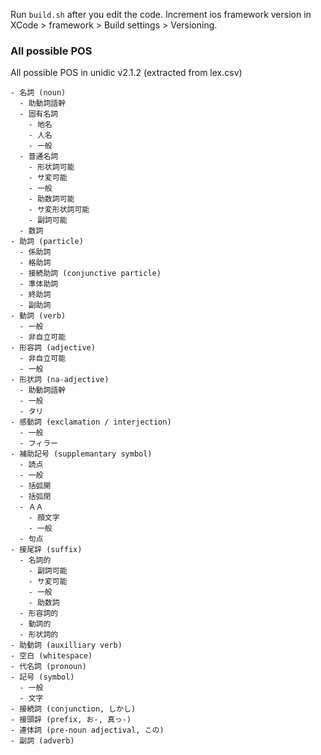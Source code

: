 Run `build.sh` after you edit the code.
Increment ios framework version in XCode > framework > Build settings > Versioning.


### All possible POS
All possible POS in unidic v2.1.2 (extracted from lex.csv)

```
- 名詞 (noun)
  - 助動詞語幹
  - 固有名詞
    - 地名
    - 人名
    - 一般
  - 普通名詞
    - 形状詞可能
    - サ変可能
    - 一般
    - 助数詞可能
    - サ変形状詞可能
    - 副詞可能
  - 数詞
- 助詞 (particle)
  - 係助詞
  - 格助詞
  - 接続助詞 (conjunctive particle)
  - 準体助詞
  - 終助詞
  - 副助詞
- 動詞 (verb)
  - 一般
  - 非自立可能
- 形容詞 (adjective)
  - 非自立可能
  - 一般
- 形状詞 (na-adjective)
  - 助動詞語幹
  - 一般
  - タリ
- 感動詞 (exclamation / interjection)
  - 一般
  - フィラー
- 補助記号 (supplemantary symbol)
  - 読点
  - 一般
  - 括弧開
  - 括弧閉
  - ＡＡ
    - 顔文字
    - 一般
  - 句点
- 接尾辞 (suffix)
  - 名詞的
    - 副詞可能
    - サ変可能
    - 一般
    - 助数詞
  - 形容詞的
  - 動詞的
  - 形状詞的
- 助動詞 (auxilliary verb)
- 空白 (whitespace)
- 代名詞 (pronoun)
- 記号 (symbol)
  - 一般
  - 文字
- 接続詞 (conjunction, しかし)
- 接頭辞 (prefix, お-, 真っ-)
- 連体詞 (pre-noun adjectival, この)
- 副詞 (adverb)
```
